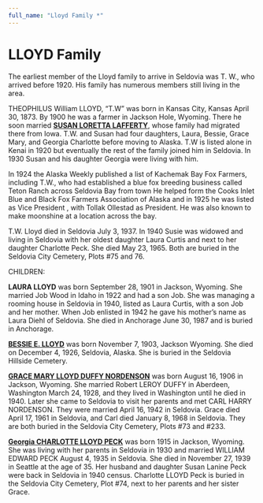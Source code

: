 ```yaml
---
full_name: "Lloyd Family *"
---
```

# LLOYD Family

The earliest member of the Lloyd family to arrive in Seldovia was T. W., who arrived before 1920. His family has numerous members still living in the area.

THEOPHILUS William LLOYD, “T.W” was born in Kansas City, Kansas April 30, 1873. By 1900 he was a farmer in Jackson Hole, Wyoming. There he soon married [**SUSAN LORETTA LAFFERTY**](../_people/Lloyd_Susan_Loretta_Lafferty.md), whose family had migrated there from Iowa. T.W. and Susan had four daughters, Laura, Bessie, Grace Mary, and Georgia Charlotte before moving to Alaska. T.W is listed alone in Kenai in 1920 but eventually the rest of the family joined him in Seldovia. In 1930 Susan and his daughter Georgia were living with him.

In 1924 the Alaska Weekly published a list of Kachemak Bay Fox Farmers, including T.W., who had established a blue fox breeding business called Teton Ranch across Seldovia Bay from town He helped form the Cooks Inlet Blue and Black Fox Farmers Association of Alaska and in 1925 he was listed as Vice President , with Tollak Ollestad as President. He was also known to make moonshine at a location across the bay.

T.W. Lloyd died in Seldovia July 3, 1937. In 1940 Susie was widowed and living in Seldovia with her oldest daughter Laura Curtis and next to her daughter Charlotte Peck. She died May 23, 1965. Both are buried in the Seldovia City Cemetery, Plots #75 and 76.

CHILDREN:

**LAURA LLOYD** was born September 28, 1901 in Jackson, Wyoming. She married Job Wood in Idaho in 1922 and had a son Job. She was managing a rooming house in Seldovia in 1940, listed as Laura Curtis, with a son Job and her mother. When Job enlisted in 1942 he gave his mother’s name as Laura Diehl of Seldovia. She died in Anchorage June 30, 1987 and is buried in Anchorage.

[**BESSIE E. LLOYD**](.._people/Lloyd_Bessie_E.md) was born November 7, 1903, Jackson Wyoming. She died on December 4, 1926, Seldovia, Alaska. She is buried in the Seldovia Hillside Cemetery.

[**GRACE MARY LLOYD DUFFY NORDENSON**](.._people/Nordenson_Grace_Mary_Lloyd.md) was born August 16, 1906 in Jackson, Wyoming. She married Robert LEROY DUFFY in Aberdeen, Washington March 24, 1928, and they lived in Washington until he died in 1940. Later she came to Seldovia to visit her parents and met CARL HARRY NORDENSON. They were married April 16, 1942 in Seldovia. Grace died April 17, 1961 in Seldovia, and Carl died January 8, 1968 in Seldovia. They are both buried in the Seldovia City Cemetery, Plots #73 and #233.

[**Georgia CHARLOTTE LLOYD PECK**](../_people/Peck_Charlotte_Lloyd.md) was born 1915 in Jackson, Wyoming. She was living with her parents in Seldovia in 1930 and married WILLIAM EDWARD PECK August 4, 1935 in Seldovia. She died in November 27, 1939 in Seattle at the age of 35. Her husband and daughter Susan Lanine Peck were back in Seldovia in 1940 census. Charlotte LLOYD Peck is buried in the Seldovia City Cemetery, Plot #74, next to her parents and her sister Grace.
